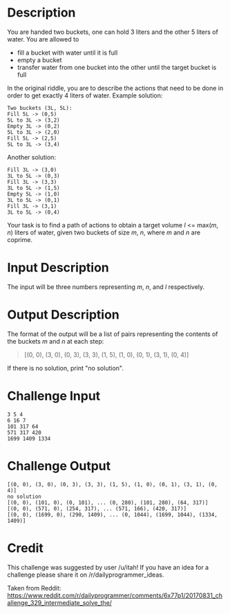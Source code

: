 
# Description

You are handed two buckets, one can hold 3 liters and the other 5 liters of water. You are allowed to

* fill a bucket with water until it is full
* empty a bucket
* transfer water from one bucket into the other until the target bucket is full

In the original riddle, you are to describe the actions that need to be done in order to get exactly 4 liters of water. 
Example solution:

    Two buckets (3L, 5L):
    Fill 5L -> (0,5)
    5L to 3L -> (3,2)
    Empty 3L -> (0,2)
    5L to 3L -> (2,0)
    Fill 5L -> (2,5)
    5L to 3L -> (3,4)

Another solution:

    Fill 3L -> (3,0)
    3L to 5L -> (0,3)
    Fill 3L -> (3,3)
    3L to 5L -> (1,5)
    Empty 5L -> (1,0)
    3L to 5L -> (0,1)
    Fill 3L -> (3,1)
    3L to 5L -> (0,4)


Your task is to find a path of actions to obtain a target volume *l* <= max(*m*, *n*) liters of water, given two buckets of size *m*, *n*, where *m* and *n* are coprime.

# Input Description 

The input will be three numbers representing *m*, *n*, and *l* respectively.

# Output Description 

The format of the output will be a list of pairs representing the contents of the buckets *m* and *n* at each step:
> [(0, 0), (3, 0), (0, 3), (3, 3), (1, 5), (1, 0), (0, 1), (3, 1), (0, 4)]

If there is no solution, print "no solution".

# Challenge Input

    3 5 4
    6 16 7
    101 317 64
    571 317 420
    1699 1409 1334

# Challenge Output

    [(0, 0), (3, 0), (0, 3), (3, 3), (1, 5), (1, 0), (0, 1), (3, 1), (0, 4)]
    no solution
    [(0, 0), (101, 0), (0, 101), ... (0, 280), (101, 280), (64, 317)]
    [(0, 0), (571, 0), (254, 317), ... (571, 166), (420, 317)]
    [(0, 0), (1699, 0), (290, 1409), ... (0, 1044), (1699, 1044), (1334, 1409)]

                
# Credit

This challenge was suggested by user /u/itah! If you have an idea for a challenge please share it on /r/dailyprogrammer_ideas. 

Taken from Reddit: https://www.reddit.com/r/dailyprogrammer/comments/6x77p1/20170831_challenge_329_intermediate_solve_the/